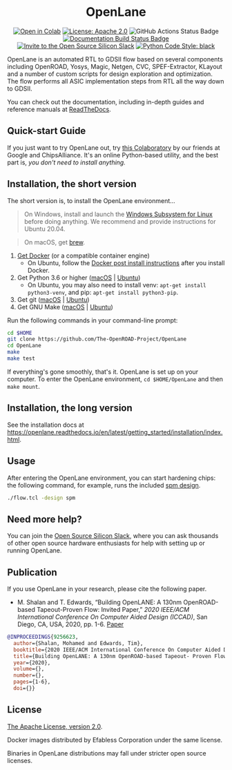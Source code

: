 <h1 align="center">OpenLane</h1> 
<p align="center">
    <a  href="https://colab.research.google.com/github/chipsalliance/silicon-notebooks/blob/main/digital-inverter-openlane.ipynb"><img src="https://colab.research.google.com/assets/colab-badge.svg" alt="Open in Colab"></a>
    <a href="https://opensource.org/licenses/Apache-2.0"><img src="https://img.shields.io/badge/License-Apache%202.0-blue.svg" alt="License: Apache 2.0"/></a>
    <img src="https://github.com/efabless/volare/actions/workflows/ci.yml/badge.svg?branch=main" alt="GitHub Actions Status Badge" />
    <a href="https://openlane.readthedocs.io/"><img src="https://readthedocs.org/projects/openlane/badge/?version=latest" alt="Documentation Build Status Badge"/></a>
    <a href="https://invite.skywater.tools"><img src="https://img.shields.io/badge/Community-Open%20Source%20Silicon%20Slack-ff69b4?logo=slack" alt="Invite to the Open Source Silicon Slack"/></a>
    <a href="https://github.com/psf/black"><img src="https://img.shields.io/badge/python%20code%20style-black-000000.svg" alt="Python Code Style: black"/></a>
</p>

OpenLane is an automated RTL to GDSII flow based on several components including OpenROAD, Yosys, Magic, Netgen, CVC, SPEF-Extractor, KLayout and a number of custom scripts for design exploration and optimization. The flow performs all ASIC implementation steps from RTL all the way down to GDSII.

You can check out the documentation, including in-depth guides and reference manuals at [ReadTheDocs](https://openlane.readthedocs.io/).

## Quick-start Guide
If you just want to try OpenLane out, try [this Colaboratory](https://colab.research.google.com/github/chipsalliance/silicon-notebooks/blob/main/digital-inverter-openlane.ipynb) by our friends at Google and ChipsAlliance. It's an online Python-based utility, and the best part is, *you don't need to install anything.*

## Installation, the short version
The short version is, to install the OpenLane environment...

> On Windows, install and launch the [Windows Subsystem for Linux](https://docs.microsoft.com/en-us/windows/wsl/install) before doing anything. We recommend and provide instructions for Ubuntu 20.04.

> On macOS, get [brew](https://brew.sh).

1. [Get Docker](https://docs.docker.com/get-docker/) (or a compatible container engine)
    * On Ubuntu, follow the [Docker post install instructions](https://docs.docker.com/engine/install/linux-postinstall/) after you install Docker.
2. Get Python 3.6 or higher ([macOS](https://formulae.brew.sh/formula/python3) | [Ubuntu](https://packages.ubuntu.com/focal/python3))
    * On Ubuntu, you may also need to install venv: `apt-get install python3-venv`, and pip: `apt-get install python3-pip`.
3. Get git ([macOS](https://formulae.brew.sh/formula/git) | [Ubuntu](https://packages.ubuntu.com/focal/git))
4. Get GNU Make ([macOS](https://formulae.brew.sh/formula/make) | [Ubuntu](https://packages.ubuntu.com/focal/make))


Run the following commands in your command-line prompt:

```sh
cd $HOME
git clone https://github.com/The-OpenROAD-Project/OpenLane
cd OpenLane
make
make test
```

If everything's gone smoothly, that's it. OpenLane is set up on your computer. To enter the OpenLane environment, `cd $HOME/OpenLane` and then `make mount`.

## Installation, the long version
See the installation docs at https://openlane.readthedocs.io/en/latest/getting_started/installation/index.html.

## Usage
After entering the OpenLane environment, you can start hardening chips: the following command, for example, runs the included [spm design](./designs/spm).

```sh
./flow.tcl -design spm
```

## Need more help?
You can join the [Open Source Silicon Slack](https://invite.skywater.tools), where you can ask thousands of other open source hardware enthusiasts for help with setting up or running OpenLane.

## Publication
If you use OpenLane in your research, please cite the following paper.

* M. Shalan and T. Edwards, “Building OpenLANE: A 130nm OpenROAD-based Tapeout-Proven Flow: Invited Paper,” *2020 IEEE/ACM International Conference On Computer Aided Design (ICCAD)*, San Diego, CA, USA, 2020, pp. 1-6. [Paper](https://ieeexplore.ieee.org/document/9256623)

```bibtex
@INPROCEEDINGS{9256623,
  author={Shalan, Mohamed and Edwards, Tim},
  booktitle={2020 IEEE/ACM International Conference On Computer Aided Design (ICCAD)}, 
  title={Building OpenLANE: A 130nm OpenROAD-based Tapeout- Proven Flow : Invited Paper}, 
  year={2020},
  volume={},
  number={},
  pages={1-6},
  doi={}}
```


## License
[The Apache License, version 2.0](https://www.apache.org/licenses/LICENSE-2.0.txt).

Docker images distributed by Efabless Corporation under the same license.

Binaries in OpenLane distributions may fall under stricter open source licenses.

